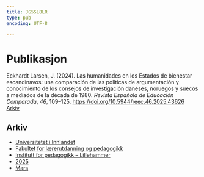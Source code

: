 ```yaml
---
title: JG5SL8LR
type: pub
encoding: UTF-8

---
```

<h1>Publikasjon</h1>
<article id="csl-bib-container-JG5SL8LR" class="csl-bib-container">
  <div class="csl-bib-body"> <div class="csl-entry">Eckhardt Larsen, J. (2024). Las humanidades en los Estados de bienestar escandinavos: una comparación de las políticas de argumentación y conocimiento de los consejos de investigación daneses, noruegos y suecos a mediados de la década de 1980. <i>Revista Española de Educación Comparada</i>, <i>46</i>, 109–125. <a href="https://doi.org/10.5944/reec.46.2025.43626">https://doi.org/10.5944/reec.46.2025.43626</a></div> </div>
  <div class="csl-bib-buttons">
    <a href="#taxonomy-article-JG5SL8LR" alt="archive" class="csl-bib-button">Arkiv</a>
  </div>
  <div id="csl-bib-meta-container-JG5SL8LR"></div>
</article>
<div id="csl-bib-meta-JG5SL8LR" class="csl-bib-meta">
  <article id="taxonomy-article-JG5SL8LR" class="taxonomy-article">
    <h1>Arkiv</h1>
    <ul>
      <li><a href="{{< params subfolder >}}nn/archive/?key=3DCRN523">Universitetet i Innlandet</a></li>
      <li><a href="{{< params subfolder >}}nn/archive/?key=WYNZA47F">Fakultet for lærerutdanning og pedagogikk</a></li>
      <li><a href="{{< params subfolder >}}nn/archive/?key=L8MA547R">Institutt for pedagogikk – Lillehammer</a></li>
      <li><a href="{{< params subfolder >}}nn/archive/?key=5FNI6CN6">2025</a></li>
      <li><a href="{{< params subfolder >}}nn/archive/?key=ZDZT9PFP">Mars</a></li>
    </ul>
  </article>
</div>
